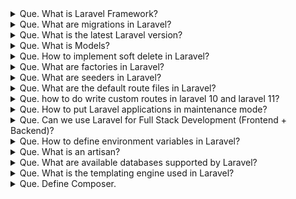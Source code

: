<details>
    <summary>
        Que. What is Laravel Framework?
    </summary>

    Ans. Laravel is an open-source PHP web application framework. It is a very well documented, 
        expressive, and easy to learn framework. Laravel is very developer-friendly as the framework 
        can help beginners as well as advanced users. 
</details>

<details>
    <summary>
        Que. What are migrations in Laravel?
    </summary>

    Ans. Migrations are used to create database schemas in Laravel.
        `PHP artisan migrate` to run migrations in Laravel FROM root directory.
        The up() method runs when we run `php artisan migrate` and down() method runs when we run `php artisan migrate:rollback`.
        If we rollback, it only rolls back the previously run migration.
        If we want to rollback all migrations, we can run `php artisan migrate:reset`.
        we can use `PHP artisan migrate:fresh` to drop the tables first and then run migrations from the start.

    <?php
        use Illuminate\Database\Migrations\Migration;
        use Illuminate\Database\Schema\Blueprint;
        use Illuminate\Support\Facades\Schema;

        class CreateUsersTable extends Migration
        {
            public function up()
            {
                Schema::create('users', function (Blueprint $table) {
                    $table->id();
                    $table->string('name');
                });
            }

            public function down()
            {
                Schema::dropIfExists('users');
            }
        }
    ?>
</details>

<details>
    <summary>
        Que. What is the latest Laravel version?
    </summary>

    Ans. version 11.
</details>

<details>
    <summary>
        Que. What is Models?
    </summary>

    Ans. A model file which can be used to interact with that table.
        `php artisan make:model Post` to create a Post model.
        A Model can have properties like table, fillable, hidden, etc which defines properties of the table and model.
        
    class Post extends Model
    {
        protected $fillable = [];
        protected $hidden = [];
    }
</details>

<details>
    <summary>
        Que. How to implement soft delete in Laravel?
    </summary>

    Ans. Soft Delete means when any data row is deleted by any means in the database, 
        we are not deleting the data but adding a timestamp of deletion.
        We can add soft delete features by adding a trait in the model file like below.

        - soft Delete include in the migration file if you are using migrations for creating tables.

    Schema::table('users', function (Blueprint $table) {
        $table->softDeletes();
    });
    
    - use in the model for interactio with database

    use Illuminate\Database\Eloquent\Model;
    use Illuminate\Database\Eloquent\SoftDeletes;

    class Post extends Model {
        use SoftDeletes;
        protected $table = 'posts';
    }

        and for use you can use Eloquent\Model delete() method.
</details>

<details>
    <summary>
        Que. What are factories in Laravel?
    </summary>

    Ans. Factories are a way to put values in fields of a particular model automatically. 
        Like, for testing when we add multiple fake records in the database, we can use factories 
        to generate a class for each model and put data in fields accordingly.

    Factories are like defining schemas for database.

    <?php
        namespace Database\Factories;
        use App\Models\User;
        use Illuminate\Database\Eloquent\Factories\Factory;
        use Illuminate\Support\Str;

        class UserFactory extends Factory
        {
            protected $model = User::class;
            public function definition()
            {
                return [
                    'name' => $this->faker->name,
                    'email' => $this->faker->unique()->safeEmail,
                    'email_verified_at' => now(),
                    'password' => '$2y$10$92IXUNpkjO0rOQ5byMi.Ye4oKoEa3Ro9llC/.og/at2.uheWG/igi', // password
                    'remember_token' => Str::random(10),
                ];
            }
        }

            We can create a new factory using php artisan make:factory FactoryName  --model=modelName
    
</details>

<details>
<summary>
Que. What are seeders in Laravel?
</summary>

Ans. Seeders in Laravel are used to put data in the database tables automatically. 
     After running migrations to create the tables, we can run `php artisan db:seed` to run the seeder 
     to populate the database tables.
     `php artisan make:seeder [className]` to create the seeders.

    <?php
        use App\Models\Auth\User;
        use Illuminate\Database\Eloquent\Model;
        use Illuminate\Database\Seeder;

        class UserTableSeeder extends Seeder
        {
            /**
            * Run the database seeds.
            */
            public function run()
            {
                factory(User::class, 10)->create();
            }
        }
    ?>
</details>

<details>
    <summary>
        Que. What are the default route files in Laravel?
    </summary>
    Ans. Below are the four default route files in the routes folder in Laravel:
    <ul>
        <li>
            web.php - For registering web routes.
        </li>
        <li>
            api.php - For registering API routes.
        </li>
        <li>
            console.php - For registering closure-based console commands.
        </li>
        <li>
            channel.php - For registering all your event broadcasting channels that your application supports.
        </li>
    </ul>
</details>

<details>
    <summary>
    Que. how to do write custom routes in laravel 10 and laravel 11?
    </summary>

    Ans.- in laravel 10:

        - first step is to create custom route file. for example admin.php
            then Add Files to ServiceProvider.
        - path app/Providers/RouteServiceProvider.php
        - in map function call the protected function function like this:

        protected function mapAdminRoutes()
        {
            Route::prefix('admin')
                ->namespace($this->namespace)
                ->group(base_path('routes/admin.php'));
        }

        - laravel 11:

        - Create custom route file in routes folder.
        - Define your custom route file in app/bootstrap/app.php file

         health: '/up',
            then: function () {
                Route::namespace('admin')->prefix('admin')->name('admin.')->group(base_path('routes/admin.php'));
            },

</details>


<details>
    <summary>
    Que. How to put Laravel applications in maintenance mode?
    </summary>

    Ans. Maintenance mode is used to put a maintenance page to customers and under the hood, 
        we can do software updates, bug fixes, etc. Laravel applications can be put into maintenance 
        mode using the below command:

        php artisan down

        And can put the application again on live using the below command:

        php artisan up

</details>

<details>
    <summary>
        Que. Can we use Laravel for Full Stack Development (Frontend + Backend)?
    </summary>
    Ans. Laravel is the best choice to make progressive, scalable full-stack web applications. 
        Full-stack web applications can have a backend in laravel and the frontend can be made using blade 
        files or SPAs using Vue.js as it is provided by default. But it can also be used to just provide rest 
        APIs to a SPA application.
</details>

<details>
    <summary>
        Que. How to define environment variables in Laravel?
    </summary>
    Ans. The environment variables can be defined in the .env file in the project directory. 
        A brand new laravel application comes with a .env.example and while installing we copy this file and 
        rename it to .env and all the environment variables will be defined here.

        Some of the examples of environment variables are APP_ENV, DB_HOST, DB_PORT, etc.

</details>

<details>
    <summary>
        Que. What is an artisan?
    </summary>
    Ans. Artisan is the command-line tool for Laravel to help the developer build the application. 
        You can enter the below command to get all the available commands:

        PHP artisan list: Artisan command can help in creating the files using the make command. 
        Some of the useful make commands are listed below:

        php artisan make:controller - Make Controller file

        php artisan make:model - Make a Model file

        php artisan make:migration - Make Migration file

        php artisan make:seeder - Make Seeder file

        php artisan make:factory - Make Factory file

        php artisan make:policy - Make Policy file

        php artisan make:command - Make a new artisan Command

</details>

<details>
    <summary>
        Que. What are available databases supported by Laravel?
    </summary>
    Ans. The supported databases in laravel are:
        PostgreSQL
        SQL Server
        SQLite
        MySQL
</details>

<details>
    <summary>
        Que. What is the templating engine used in Laravel?
    </summary>
    Ans. The templating engine used in Laravel is Blade. The blade gives the ability to use its mustache-like syntax 
        with the plain PHP and gets compiled into plain PHP and cached until any other change happens in the blade file.
        The blade file has .blade.php extension.
</details>

<details>
<summary>
    Que. Define Composer.
</summary>
    Ans. Composer is the package manager for the framework. It helps in adding new packages from 
        the huge community into your laravel application.

        For example, one of the most used packages for authentication will be Passport, for including 
        that into your project, you can run the below command on your terminal:

        composer requires laravel/passport

        {
            "name": "laravel/laravel",
            "type": "project",
            "description": "The Laravel Framework.",
            "keywords": [
                "framework",
                "laravel"
            ],
            "license": "MIT",
            "require": {
                "php": "^7.3|^8.0",
                "fideloper/proxy": "^4.4",
                "fruitcake/laravel-cors": "^2.0",
                "guzzlehttp/guzzle": "^7.0.1",
                "laravel/framework": "^8.12",
                "laravel/tinker": "^2.5"
            },
            "require-dev": {
                "facade/ignition": "^2.5",
                "fakerphp/faker": "^1.9.1",
                "laravel/sail": "^1.0.1",
                "mockery/mockery": "^1.4.2",
                "nunomaduro/collision": "^5.0",
                "phpunit/phpunit": "^9.3.3"
            }
        }
        The “require” and “require-dev” keys in composer.json specify production and dev packages and 
        their version constraints respectively.
</details>